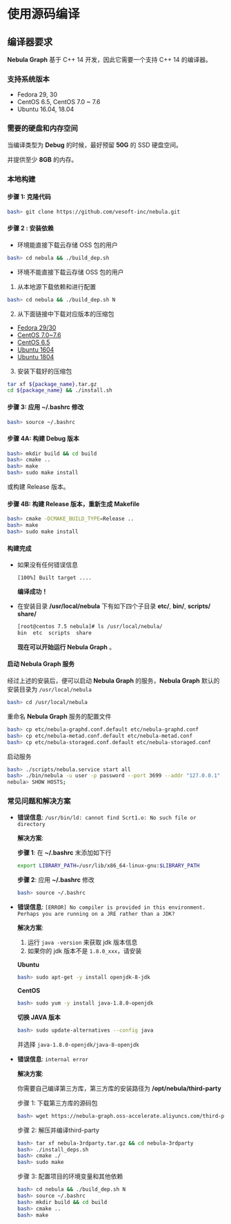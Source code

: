 # 使用源码编译

## 编译器要求

**Nebula Graph** 基于 C++ 14 开发，因此它需要一个支持 C++ 14 的编译器。

### 支持系统版本

- Fedora 29, 30
- CentOS 6.5, CentOS 7.0 ~ 7.6
- Ubuntu 16.04, 18.04

### 需要的硬盘和内存空间

当编译类型为 **Debug** 的时候，最好预留 **50G** 的 SSD 硬盘空间。

并提供至少 **8GB** 的内存。

### 本地构建

#### 步骤 1: 克隆代码

```bash
bash> git clone https://github.com/vesoft-inc/nebula.git
```

#### 步骤 2 : 安装依赖

- 环境能直接下载云存储 OSS 包的用户

```bash
bash> cd nebula && ./build_dep.sh
```

- 环境不能直接下载云存储 OSS 包的用户

1. 从本地源下载依赖和进行配置

```bash
bash> cd nebula && ./build_dep.sh N
```

2. 从下面链接中下载对应版本的压缩包

- [Fedora 29/30](https://nebula-graph.oss-accelerate.aliyuncs.com/third-party/fedora29.tar.gz)
- [CentOS 7.0~7.6](https://nebula-graph.oss-accelerate.aliyuncs.com/third-party/centos7.5.tar.gz)
- [CentOS 6.5](https://nebula-graph.oss-accelerate.aliyuncs.com/third-party/centos6.5.tar.gz)
- [Ubuntu 1604](https://nebula-graph.oss-accelerate.aliyuncs.com/third-party/ubuntu16.tar.gz)
- [Ubuntu 1804](https://nebula-graph.oss-accelerate.aliyuncs.com/third-party/ubuntu18.tar.gz)

3. 安装下载好的压缩包

```bash
tar xf ${package_name}.tar.gz
cd ${package_name} && ./install.sh
```

#### 步骤 3: 应用 **~/.bashrc** 修改

```bash
bash> source ~/.bashrc
```

#### 步骤 4A: 构建 Debug 版本

```bash
bash> mkdir build && cd build
bash> cmake ..
bash> make
bash> sudo make install
```

或构建 Release 版本。

#### 步骤 4B: 构建 Release 版本，重新生成 Makefile

```bash
bash> cmake -DCMAKE_BUILD_TYPE=Release ..
bash> make
bash> sudo make install
```

#### **构建完成**

- 如果没有任何错误信息

    ```text
    [100%] Built target ....
    ```

    **编译成功！**

- 在安装目录 **/usr/local/nebula** 下有如下四个子目录 **etc/**, **bin/**, **scripts/** **share/**

    ```bash
    [root@centos 7.5 nebula]# ls /usr/local/nebula/
    bin  etc  scripts  share
    ```

    **现在可以开始运行 Nebula Graph** 。

#### 启动 Nebula Graph 服务

经过上述的安装后，便可以启动 **Nebula Graph** 的服务，**Nebula Graph** 默认的安装目录为 `/usr/local/nebula`

```bash
bash> cd /usr/local/nebula
```

重命名 **Nebula Graph** 服务的配置文件

```bash
bash> cp etc/nebula-graphd.conf.default etc/nebula-graphd.conf
bash> cp etc/nebula-metad.conf.default etc/nebula-metad.conf
bash> cp etc/nebula-storaged.conf.default etc/nebula-storaged.conf
```

启动服务

```bash
bash> ./scripts/nebula.service start all
bash> ./bin/nebula -u user -p password --port 3699 --addr "127.0.0.1"
nebula> SHOW HOSTS;
```

### 常见问题和解决方案

- **错误信息**: `/usr/bin/ld: cannot find Scrt1.o: No such file or directory`

  **解决方案**:

    **步骤 1**: 在 **~/.bashrc** 末添加如下行

    ```bash
    export LIBRARY_PATH=/usr/lib/x86_64-linux-gnu:$LIBRARY_PATH
    ```

    **步骤 2**: 应用 **~/.bashrc** 修改

    ```bash
    bash> source ~/.bashrc
    ```

- **错误信息**: `[ERROR] No compiler is provided in this environment. Perhaps you are running on a JRE rather than a JDK?`

    **解决方案**:
    1) 运行 `java -version` 来获取 jdk 版本信息
    2) 如果你的 jdk 版本不是 `1.8.0_xxx`，请安装

    **Ubuntu**

    ```bash
    bash> sudo apt-get -y install openjdk-8-jdk
    ```

    **CentOS**

    ```bash
    bash> sudo yum -y install java-1.8.0-openjdk
    ```

   **切换 JAVA 版本**

   ```bash
   bash> sudo update-alternatives --config java
   ```

   并选择 `java-1.8.0-openjdk/java-8-openjdk`

- **错误信息**: `internal error`

    **解决方案**:

    你需要自己编译第三方库，第三方库的安装路径为 **/opt/nebula/third-party**

    步骤 1: 下载第三方库的源码包

    ```bash
    bash> wget https://nebula-graph.oss-accelerate.aliyuncs.com/third-party/nebula-3rdparty.tar.gz
    ```

    步骤 2: 解压并编译third-party

    ```bash
    bash> tar xf nebula-3rdparty.tar.gz && cd nebula-3rdparty
    bash> ./install_deps.sh
    bash> cmake ./
    bash> sudo make
    ```

    步骤 3: 配置项目的环境变量和其他依赖

    ```bash
    bash> cd nebula && ./build_dep.sh N
    bash> source ~/.bashrc
    bash> mkdir build && cd build
    bash> cmake ..
    bash> make
    ```
